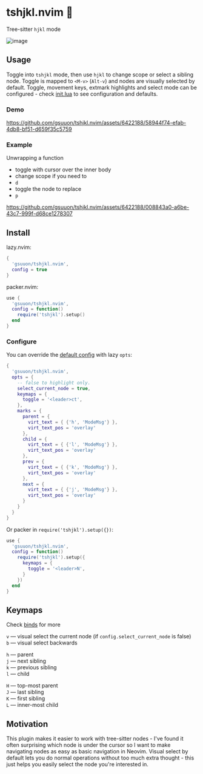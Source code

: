# tshjkl.nvim 🌳

Tree-sitter `hjkl` mode

![image](https://github.com/gsuuon/tshjkl.nvim/assets/6422188/e1942195-dd08-44e8-9db3-2209a4ea4943)

## Usage
Toggle into `tshjkl` mode, then use `hjkl` to change scope or select a sibling node. Toggle is mapped to `<M-v>` (`Alt-v`) and nodes are visually selected by default. Toggle, movement keys, extmark highlights and select mode can be configured - check [init.lua](lua/tshjkl/init.lua) to see configuration and defaults. 

### Demo
https://github.com/gsuuon/tshjkl.nvim/assets/6422188/58944f74-efab-4db8-bf51-d659f35c5759

### Example
Unwrapping a function  
- toggle with cursor over the inner body
- change scope if you need to
- `d`
- toggle the node to replace
- `p`  

https://github.com/gsuuon/tshjkl.nvim/assets/6422188/008843a0-a6be-43c7-999f-d68ce1278307


## Install

lazy.nvim:
```lua
{
  'gsuuon/tshjkl.nvim',
  config = true
}
```

packer.nvim:
```lua
use {
  'gsuuon/tshjkl.nvim',
  config = function()
    require('tshjkl').setup()
  end
}
```

### Configure
You can override the [default config](lua/tshjkl/init.lua) with lazy `opts`:
```lua
{
  'gsuuon/tshjkl.nvim',
  opts = {
    -- false to highlight only.
    select_current_node = true,
    keymaps = {
      toggle = '<leader>ct',
    },
    marks = {
      parent = {
        virt_text = { {'h', 'ModeMsg'} },
        virt_text_pos = 'overlay'
      },
      child = {
        virt_text = { {'l', 'ModeMsg'} },
        virt_text_pos = 'overlay'
      },
      prev = {
        virt_text = { {'k', 'ModeMsg'} },
        virt_text_pos = 'overlay'
      },
      next = {
        virt_text = { {'j', 'ModeMsg'} },
        virt_text_pos = 'overlay'
      }
    }
  }
}
```

Or packer in `require('tshjkl').setup({})`:

```lua
use {
  'gsuuon/tshjkl.nvim',
  config = function()
    require('tshjkl').setup({
      keymaps = {
        toggle = '<leader>N',
      }
    })
  end
}
```

## Keymaps
Check [binds](https://github.com/gsuuon/tshjkl.nvim/blob/9c608e4a70c69a4ab0e01f22a2f507106491c4af/lua/tshjkl/init.lua#L326) for more

`v` — visual select the current node (if `config.select_current_node` is false)  
`b` — visual select backwards  

`h` — parent  
`j` — next sibling  
`k` — previous sibling  
`l` — child  

`H` — top-most parent  
`J` — last sibling  
`K` — first sibling  
`L` — inner-most child  


## Motivation
This plugin makes it easier to work with tree-sitter nodes - I've found it often surprising which node is under the cursor so I want to make navigating nodes as easy as basic navigation in Neovim. Visual select by default lets you do normal operations without too much extra thought - this just helps you easily select the node you're interested in.

